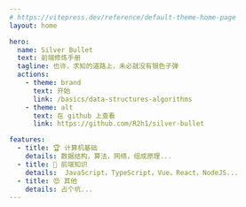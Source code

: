 ```yaml
---
# https://vitepress.dev/reference/default-theme-home-page
layout: home

hero:
  name: Silver Bullet
  text: 前端修炼手册
  tagline: 也许，求知的道路上，未必就没有银色子弹
  actions:
    - theme: brand
      text: 开始
      link: /basics/data-structures-algorithms
    - theme: alt
      text: 在 github 上查看
      link: https://github.com/R2h1/silver-bullet

features:
  - title: 🏆 计算机基础
    details: 数据结构，算法，网络，组成原理...
  - title: 🦾 前端知识
    details:  JavaScript，TypeScript，Vue，React，NodeJS...
  - title: 😍 其他
    details: 占个坑...
---
```


